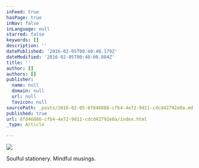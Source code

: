 ```yaml
---
inFeed: true
hasPage: true
inNav: false
inLanguage: null
starred: false
keywords: []
description: ''
datePublished: '2016-02-05T00:40:48.179Z'
dateModified: '2016-02-05T00:40:00.804Z'
title: ''
author: []
authors: []
publisher:
  name: null
  domain: null
  url: null
  favicon: null
sourcePath: _posts/2016-02-05-8f846886-cfb4-4e72-9d11-cdcd42792e0a.md
published: true
url: 8f846886-cfb4-4e72-9d11-cdcd42792e0a/index.html
_type: Article

---
```

![](https://the-grid-user-content.s3-us-west-2.amazonaws.com/5a41eea0-fcb2-4c9b-8bff-ceafb35e8670.jpg)

Soulful stationery. Mindful musings.